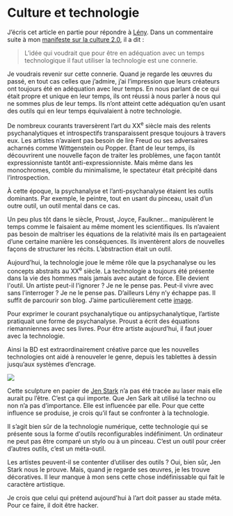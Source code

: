 # Culture et technologie

J’écris cet article en partie pour répondre à [Lény](http://mekanocompany.blogspot.com/). Dans un commentaire suite à mon [manifeste sur la culture 2.0](/2007/10/10/culture-20/), il a dit :

> L’idée qui voudrait que pour être en adéquation avec un temps technologique il faut utiliser la technologie est une connerie.

Je voudrais revenir sur cette connerie. Quand je regarde les œuvres du passé, en tout cas celles que j’admire, j’ai l’impression que leurs créateurs ont toujours été en adéquation avec leur temps. En nous parlant de ce qui était propre et unique en leur temps, ils ont réussi à nous parler à nous qui ne sommes plus de leur temps. Ils n’ont atteint cette adéquation qu’en usant des outils qui en leur temps équivalaient à notre technologie.

De nombreux courants traversèrent l’art du XX<sup>e</sup> siècle mais des relents psychanalytiques et introspectifs transparaissent presque toujours à travers eux. Les artistes n’avaient pas besoin de lire Freud ou ses adversaires acharnés comme Wittgenstein ou Popper. Étant de leur temps, ils découvrirent une nouvelle façon de traiter les problèmes, une façon tantôt expressionniste tantôt anti-expressionniste. Mais même dans les monochromes, comble du minimalisme, le spectateur était précipité dans l’introspection.

À cette époque, la psychanalyse et l’anti-psychanalyse étaient les outils dominants. Par exemple, le peintre, tout en usant du pinceau, usait d’un outre outil, un outil mental dans ce cas.

Un peu plus tôt dans le siècle, Proust, Joyce, Faulkner… manipulèrent le temps comme le faisaient au même moment les scientifiques. Ils n’avaient pas besoin de maîtriser les équations de la relativité mais ils en partageaient d’une certaine manière les conséquences. Ils inventèrent alors de nouvelles façons de structurer les récits. L’abstraction était un outil.

Aujourd’hui, la technologie joue le même rôle que la psychanalyse ou les concepts abstraits au XX<sup>e</sup> siècle. La technologie a toujours été présente dans la vie des hommes mais jamais avec autant de force. Elle devient l'outil. Un artiste peut-il l'ignorer ? Je ne le pense pas. Peut-il vivre avec sans l’interroger ? Je ne le pense pas. D’ailleurs Lény n’y échappe pas. Il suffit de parcourir son blog. J’aime particulièrement cette [image](http://mekanocompany.blogspot.com/2007/10/lny-mln2_03.html).

Pour exprimer le courant psychanalytique ou antipsychanalytique, l’artiste pratiquait une forme de psychanalyse. Proust a écrit des équations riemanniennes avec ses livres. Pour être artiste aujourd’hui, il faut jouer avec la technologie.

Ainsi la BD est extraordinairement créative parce que les nouvelles technologies ont aidé à renouveler le genre, depuis les tablettes à dessin jusqu’aux systèmes d’encrage.

![](https://tcrouzet.com/images_tc/2007/10/jenstark.jpg)

Cette sculpture en papier de [Jen Stark](http://www.jenstark.com) n’a pas été tracée au laser mais elle aurait pu l’être. C’est ça qui importe. Que Jen Sark ait utilisé la techno ou non n’a pas d’importance. Elle est influencée par elle. Pour que cette influence se produise, je crois qu’il faut se confronter à la technologie.

Il s’agit bien sûr de la technologie numérique, cette technologie qui se présente sous la forme d'outils reconfigurables indéfiniment. Un ordinateur ne peut pas être comparé un stylo ou à un pinceau. C’est un outil pour créer d’autres outils, c’est un méta-outil.

Les artistes peuvent-il se contenter d’utiliser des outils ? Oui, bien sûr, Jen Stark nous le prouve. Mais, quand je regarde ses œuvres, je les trouve décoratives. Il leur manque à mon sens cette chose indéfinissable qui fait le caractère artistique.

Je crois que celui qui prétend aujourd'hui à l’art doit passer au stade méta. Pour ce faire, il doit être hacker.